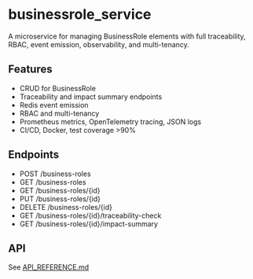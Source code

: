 # businessrole_service

A microservice for managing BusinessRole elements with full traceability, RBAC, event emission, observability, and multi-tenancy.

## Features
- CRUD for BusinessRole
- Traceability and impact summary endpoints
- Redis event emission
- RBAC and multi-tenancy
- Prometheus metrics, OpenTelemetry tracing, JSON logs
- CI/CD, Docker, test coverage >90%

## Endpoints
- POST /business-roles
- GET /business-roles
- GET /business-roles/{id}
- PUT /business-roles/{id}
- DELETE /business-roles/{id}
- GET /business-roles/{id}/traceability-check
- GET /business-roles/{id}/impact-summary

## API
See [API_REFERENCE.md](./API_REFERENCE.md)
